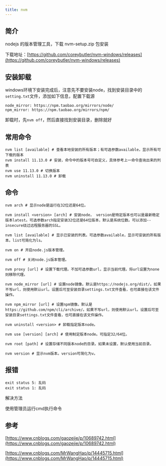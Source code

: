 ```yaml
---
title: nvm
---
```


## 简介

nodejs 的版本管理工具，下载 nvm-setup.zip 包安装

下载地址：[https://github.com/coreybutler/nvm-windows/releases](https://github.com/coreybutler/nvm-windows/releases)

## 安装卸载

windows环境下安装完成后，注意先不要安装node，找到安装目录中的`setting.txt`文件，添加如下信息，配置下载源

```shell
node_mirror: https://npm.taobao.org/mirrors/node/
npm_mirror: https://npm.taobao.org/mirrors/npm/
```

卸载时，先`nvm off`，然后直接找到安装目录，删除就好

## 常用命令

```shell
nvm list [available] # 查看本地安装的所有版本；有可选参数available，显示所有可下载的版本
nvm install 11.13.0 # 安装，命令中的版本号可自定义，具体参考上一命令查询出来的列表
nvm use 11.13.0 # 切换版本
nvm uninstall 11.13.0 # 卸载
```

## 命令

```shell
nvm arch # 显示node是运行在32位还是64位。

nvm install <version> [arch] # 安装node， version是特定版本也可以是最新稳定版本latest。可选参数arch指定安装32位还是64位版本，默认是系统位数。可以添加--insecure绕过远程服务器的SSL。

nvm list [available] # 显示已安装的列表。可选参数available，显示可安装的所有版本。list可简化为ls。

nvm on # 开启node.js版本管理。

nvm off # 关闭node.js版本管理。

nvm proxy [url] # 设置下载代理。不加可选参数url，显示当前代理。将url设置为none则移除代理。

nvm node_mirror [url] # 设置node镜像。默认是https://nodejs.org/dist/。如果不写url，则使用默认url。设置后可至安装目录settings.txt文件查看，也可直接在该文件操作。

nvm npm_mirror [url] # 设置npm镜像。默认是https://github.com/npm/cli/archive/。如果不写url，则使用默认url。设置后可至安装目录settings.txt文件查看，也可直接在该文件操作。

nvm uninstall <version> # 卸载指定版本node。

nvm use [version] [arch] # 使用制定版本node。可指定32/64位。

nvm root [path] # 设置存储不同版本node的目录。如果未设置，默认使用当前目录。

nvm version # 显示nvm版本。version可简化为v。
```

## 报错

```shell
exit status 5: 乱码
exit status 1: 乱码
```

解决方法

使用管理员运行cmd执行命令

## 参考

[https://www.cnblogs.com/gaozejie/p/10689742.html](https://www.cnblogs.com/gaozejie/p/10689742.html)

[https://www.cnblogs.com/MrWangHao/p/14445715.html](https://www.cnblogs.com/MrWangHao/p/14445715.html)

